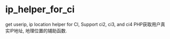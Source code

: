 # ip_helper_for_ci
get userip, ip location helper for CI,  Support ci2, ci3, and ci4 PHP获取用户真实IP地址, 地理位置的辅助函数.
